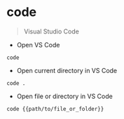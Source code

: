 # code

> Visual Studio Code

- Open VS Code

`code`

- Open current directory in VS Code

`code .`

- Open file or directory in VS Code

`code {{path/to/file_or_folder}}`
